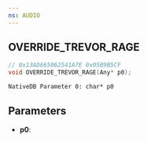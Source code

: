 ```yaml
---
ns: AUDIO
---
```

## OVERRIDE_TREVOR_RAGE

```c
// 0x13AD665062541A7E 0x05B9B5CF
void OVERRIDE_TREVOR_RAGE(Any* p0);
```

```
NativeDB Parameter 0: char* p0
```

## Parameters
* **p0**: 

